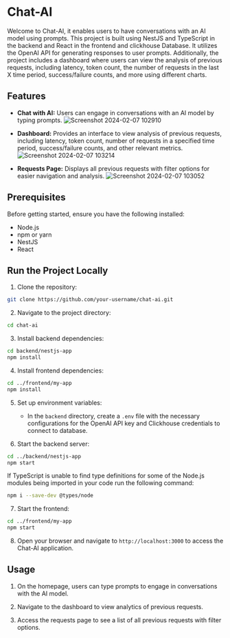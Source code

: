 # Chat-AI

Welcome to Chat-AI, it enables users to have conversations with an AI model using prompts. This project is built using NestJS and TypeScript in the backend and React in the frontend and clickhouse Database. It utilizes the OpenAI API for generating responses to user prompts. Additionally, the project includes a dashboard where users can view the analysis of previous requests, including latency, token count, the number of requests in the last X time period, success/failure counts, and more using different charts. 

## Features

- **Chat with AI:** Users can engage in conversations with an AI model by typing prompts.
![Screenshot 2024-02-07 102910](https://github.com/pantvasu8/Chat-AI/assets/96621003/d7fd71cd-a22a-4d32-967c-2f5995c0275e)

- **Dashboard:** Provides an interface to view analysis of previous requests, including latency, token count, number of requests in a specified time period, success/failure counts, and other relevant metrics.
![Screenshot 2024-02-07 103214](https://github.com/pantvasu8/Chat-AI/assets/96621003/b92fdc14-59fc-47d5-bf88-57c4e64b4e1e)

- **Requests Page:** Displays all previous requests with filter options for easier navigation and analysis.
![Screenshot 2024-02-07 103052](https://github.com/pantvasu8/Chat-AI/assets/96621003/655eae9f-3b0b-4db3-8522-2a9e214549c6)


## Prerequisites

Before getting started, ensure you have the following installed:

- Node.js
- npm or yarn
- NestJS
- React

## Run the Project Locally

1. Clone the repository:

```bash
git clone https://github.com/your-username/chat-ai.git
```

2. Navigate to the project directory:

```bash
cd chat-ai
```

3. Install backend dependencies:

```bash
cd backend/nestjs-app
npm install
```

4. Install frontend dependencies:

```bash
cd ../frontend/my-app
npm install
```

5. Set up environment variables:

   - In the `backend` directory, create a `.env` file with the necessary configurations for the OpenAI API key and Clickhouse credentials to connect to database.

6. Start the backend server:

```bash
cd ../backend/nestjs-app
npm start
```
If TypeScript is unable to find type definitions for some of the Node.js modules being imported in your code run the following command:
```bash
npm i --save-dev @types/node
```

7. Start the frontend:

```bash
cd ../frontend/my-app
npm start
```

8. Open your browser and navigate to `http://localhost:3000` to access the Chat-AI application.

## Usage

1. On the homepage, users can type prompts to engage in conversations with the AI model.

2. Navigate to the dashboard to view analytics of previous requests.

3. Access the requests page to see a list of all previous requests with filter options.


 
